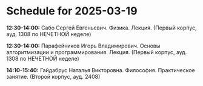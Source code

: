 # Schedule for 2025-03-19

**12:30-14:00:** Сабо Сергей Евгеньевич. Физика. Лекция. (Первый корпус, ауд. 1308 по НЕЧЕТНОЙ неделе)

**12:30-14:00:** Парафейников Игорь Владимирович. Основы алгоритмизации и программирования. Лекция. (Первый корпус, ауд. 1308 по НЕЧЕТНОЙ неделе)

**14:10-15:40:** Гайдабрус Наталья Викторовна. Философия. Практическое занятие. (Второй корпус, ауд. 2408)

